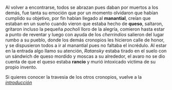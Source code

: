 Al volver a encontrarse, todos se abrazan pues daban por muertos a los demás, fue tanta su emoción que por un momento olvidaron que habían cumplido su objetivo, por fin habían llegado al **manantial**, creían que estaban en un sueño cuando vieron que estaba hecho de **queso**, saltaron, gritaron incluso la pequeña *pocholi* lloro de la alegría, comieron hasta estar a punto de reventar y luego con ayuda de los *cherrindios* salieron del lugar rumbo a su pueblo, donde los demás cronopios les hicieron calle de honor, y se dispusieron todos a ir al manantial pues no faltaba el incrédulo. Al estar en la entrada algo llamo su atención, *Ratansky* estaba  tirado en el suelo con un sándwich de queso mordido y moscas a su alrededor, el avaro no se dio cuenta de que el queso estaba **rancio** y murió intoxicado victima de su propio invento.  

Si quieres conocer la travesia de los otros cronopios, vuelve a la [*introducción*](Intro.md)
